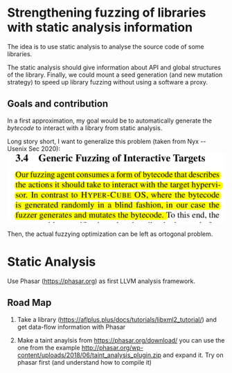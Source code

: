 # Strengthening fuzzing of libraries with static analysis information

The idea is to use static analysis to analyse the source code of some libraries.

The static analysis should give information about API and global structures of the library.
Finally, we could mount a seed generation (and new mutation strategy) to speed up library fuzzing without using a software a proxy.

## Goals and contribution

In a first approximation, my goal would be to automatically generate the *bytecode* to interact with a library from static analysis.

Long story short, I want to generalize this problem (taken from Nyx -- Usenix Sec 2020):
![alt text](./img/img_nyx.png)


Then, the actual fuzzying optimization can be left as ortogonal problem.

# Static Analysis

Use Phasar (https://phasar.org) as first LLVM analysis framework.

## Road Map

1) Take a library (https://aflplus.plus/docs/tutorials/libxml2_tutorial/) and get data-flow information with Phasar

2) Make a taint anaylsis from https://phasar.org/download/ you can use the one from the example http://phasar.org/wp-content/uploads/2018/06/taint_analysis_plugin.zip and expand it. Try on phasar first (and understand how to compile it)